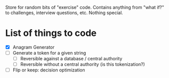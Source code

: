 Store for random bits of "exercise" code. Contains anything from "what if?" to challenges, interview questions, etc. Nothing special.  

# List of things to code
- [x] Anagram Generator  
- [ ] Generate a token for a given string
	- [ ] Reversible against a database / central authority
	- [ ] Reversible without a central authority (is this tokenization?)
- [ ] Flip or keep: decision optimization
